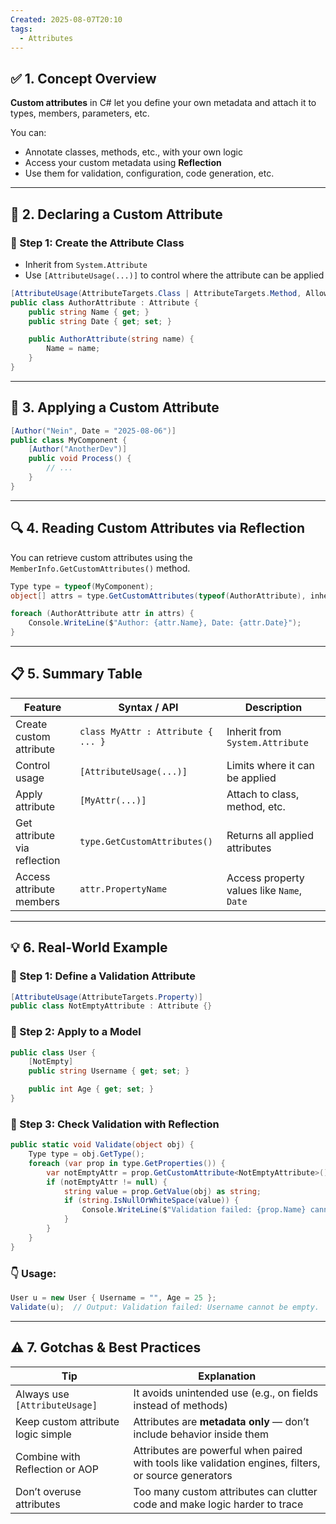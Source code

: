 ```yaml
---
Created: 2025-08-07T20:10
tags:
  - Attributes
---
```

  

## ✅ 1. Concept Overview

**Custom attributes** in C# let you define your own metadata and attach it to types, members, parameters, etc.

You can:

- Annotate classes, methods, etc., with your own logic
- Access your custom metadata using **Reflection**
- Use them for validation, configuration, code generation, etc.

---

## 📐 2. Declaring a Custom Attribute

### 🔹 Step 1: Create the Attribute Class

- Inherit from `System.Attribute`
- Use `[AttributeUsage(...)]` to control where the attribute can be applied

```C#
[AttributeUsage(AttributeTargets.Class | AttributeTargets.Method, AllowMultiple = false)]
public class AuthorAttribute : Attribute {
    public string Name { get; }
    public string Date { get; set; }

    public AuthorAttribute(string name) {
        Name = name;
    }
}
```

---

## 🧾 3. Applying a Custom Attribute

```C#
[Author("Nein", Date = "2025-08-06")]
public class MyComponent {
    [Author("AnotherDev")]
    public void Process() {
        // ...
    }
}
```

---

## 🔍 4. Reading Custom Attributes via Reflection

You can retrieve custom attributes using the `MemberInfo.GetCustomAttributes()` method.

```C#
Type type = typeof(MyComponent);
object[] attrs = type.GetCustomAttributes(typeof(AuthorAttribute), inherit: true);

foreach (AuthorAttribute attr in attrs) {
    Console.WriteLine($"Author: {attr.Name}, Date: {attr.Date}");
}
```

---

## 📋 5. Summary Table

|Feature|Syntax / API|Description|
|---|---|---|
|Create custom attribute|`class MyAttr : Attribute { ... }`|Inherit from `System.Attribute`|
|Control usage|`[AttributeUsage(...)]`|Limits where it can be applied|
|Apply attribute|`[MyAttr(...)]`|Attach to class, method, etc.|
|Get attribute via reflection|`type.GetCustomAttributes()`|Returns all applied attributes|
|Access attribute members|`attr.PropertyName`|Access property values like `Name`, `Date`|

---

## 💡 6. Real-World Example

### 🔨 Step 1: Define a Validation Attribute

```C#
[AttributeUsage(AttributeTargets.Property)]
public class NotEmptyAttribute : Attribute {}
```

### 🔧 Step 2: Apply to a Model

```C#
public class User {
    [NotEmpty]
    public string Username { get; set; }

    public int Age { get; set; }
}
```

### 🧪 Step 3: Check Validation with Reflection

```C#
public static void Validate(object obj) {
    Type type = obj.GetType();
    foreach (var prop in type.GetProperties()) {
        var notEmptyAttr = prop.GetCustomAttribute<NotEmptyAttribute>();
        if (notEmptyAttr != null) {
            string value = prop.GetValue(obj) as string;
            if (string.IsNullOrWhiteSpace(value)) {
                Console.WriteLine($"Validation failed: {prop.Name} cannot be empty.");
            }
        }
    }
}
```

### 👇 Usage:

```C#
User u = new User { Username = "", Age = 25 };
Validate(u);  // Output: Validation failed: Username cannot be empty.
```

---

## ⚠️ 7. Gotchas & Best Practices

|Tip|Explanation|
|---|---|
|Always use `[AttributeUsage]`|It avoids unintended use (e.g., on fields instead of methods)|
|Keep custom attribute logic simple|Attributes are **metadata only** — don’t include behavior inside them|
|Combine with Reflection or AOP|Attributes are powerful when paired with tools like validation engines, filters, or source generators|
|Don’t overuse attributes|Too many custom attributes can clutter code and make logic harder to trace|